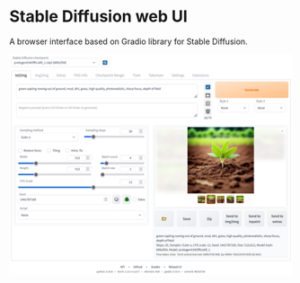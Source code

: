 # Stable Diffusion web UI
A browser interface based on Gradio library for Stable Diffusion.

![](screenshot.png)
